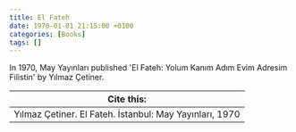 ```yaml
---
title: El Fateh
date: 1970-01-01 21:15:00 +0100
categories: [Books]
tags: []
---
```


In 1970, May Yayınları published 'El Fateh: Yolum Kanım Adım Evim Adresim Filistin' by Yılmaz Çetiner.


| Cite this:   |
|--------|
| Yılmaz Çetiner. El Fateh. İstanbul: May Yayınları, 1970

 